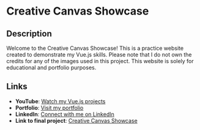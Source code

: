 # Creative Canvas Showcase

## Description

Welcome to the Creative Canvas Showcase! This is a practice website created to demonstrate my Vue.js skills. Please note that I do not own the credits for any of the images used in this project. This website is solely for educational and portfolio purposes.

## Links

- **YouTube**: [Watch my Vue.js projects](https://www.youtube.com/@codemotionlabs/)
- **Portfolio**: [Visit my portfolio](https://motioncodelabs.co.za)
- **LinkedIn**: [Connect with me on LinkedIn](https://www.linkedin.com/in/joami-mynhardt/)
- **Link to final project**: [Creative Canvas Showcase](https://creative-canvas-showcase.vercel.app)